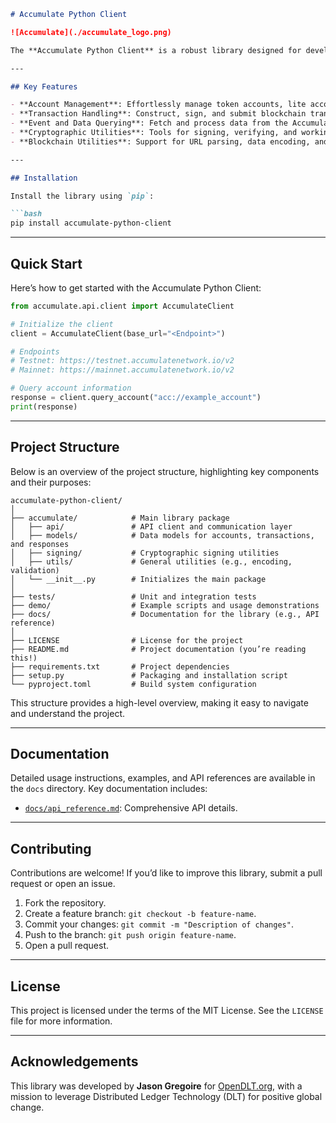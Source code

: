 ```markdown
# Accumulate Python Client

![Accumulate](./accumulate_logo.png)

The **Accumulate Python Client** is a robust library designed for developers to interact seamlessly with the [Accumulate Protocol](https://accumulatenetwork.io/). This library simplifies working with accounts, transactions, signatures, querying blockchain data, and more within the Accumulate blockchain ecosystem.

---

## Key Features

- **Account Management**: Effortlessly manage token accounts, lite accounts, and keybooks.
- **Transaction Handling**: Construct, sign, and submit blockchain transactions with ease.
- **Event and Data Querying**: Fetch and process data from the Accumulate blockchain.
- **Cryptographic Utilities**: Tools for signing, verifying, and working with keys and addresses.
- **Blockchain Utilities**: Support for URL parsing, data encoding, and validation.

---

## Installation

Install the library using `pip`:

```bash
pip install accumulate-python-client
```

---

## Quick Start

Here’s how to get started with the Accumulate Python Client:

```python
from accumulate.api.client import AccumulateClient

# Initialize the client
client = AccumulateClient(base_url="<Endpoint>")

# Endpoints
# Testnet: https://testnet.accumulatenetwork.io/v2
# Mainnet: https://mainnet.accumulatenetwork.io/v2

# Query account information
response = client.query_account("acc://example_account")
print(response)
```

---

## Project Structure

Below is an overview of the project structure, highlighting key components and their purposes:

```plaintext
accumulate-python-client/
│
├── accumulate/            # Main library package
│   ├── api/               # API client and communication layer
│   ├── models/            # Data models for accounts, transactions, and responses
│   ├── signing/           # Cryptographic signing utilities
│   ├── utils/             # General utilities (e.g., encoding, validation)
│   └── __init__.py        # Initializes the main package
│
├── tests/                 # Unit and integration tests
├── demo/                  # Example scripts and usage demonstrations
├── docs/                  # Documentation for the library (e.g., API reference)
│
├── LICENSE                # License for the project
├── README.md              # Project documentation (you’re reading this!)
├── requirements.txt       # Project dependencies
├── setup.py               # Packaging and installation script
└── pyproject.toml         # Build system configuration
```

This structure provides a high-level overview, making it easy to navigate and understand the project.

---

## Documentation

Detailed usage instructions, examples, and API references are available in the `docs` directory. Key documentation includes:

- [`docs/api_reference.md`](docs/api_reference.md): Comprehensive API details.

---

## Contributing

Contributions are welcome! If you’d like to improve this library, submit a pull request or open an issue.

1. Fork the repository.
2. Create a feature branch: `git checkout -b feature-name`.
3. Commit your changes: `git commit -m "Description of changes"`.
4. Push to the branch: `git push origin feature-name`.
5. Open a pull request.

---

## License

This project is licensed under the terms of the MIT License. See the `LICENSE` file for more information.

---

## Acknowledgements

This library was developed by **Jason Gregoire** for [OpenDLT.org](https://opendlt.org), with a mission to leverage Distributed Ledger Technology (DLT) for positive global change.
```